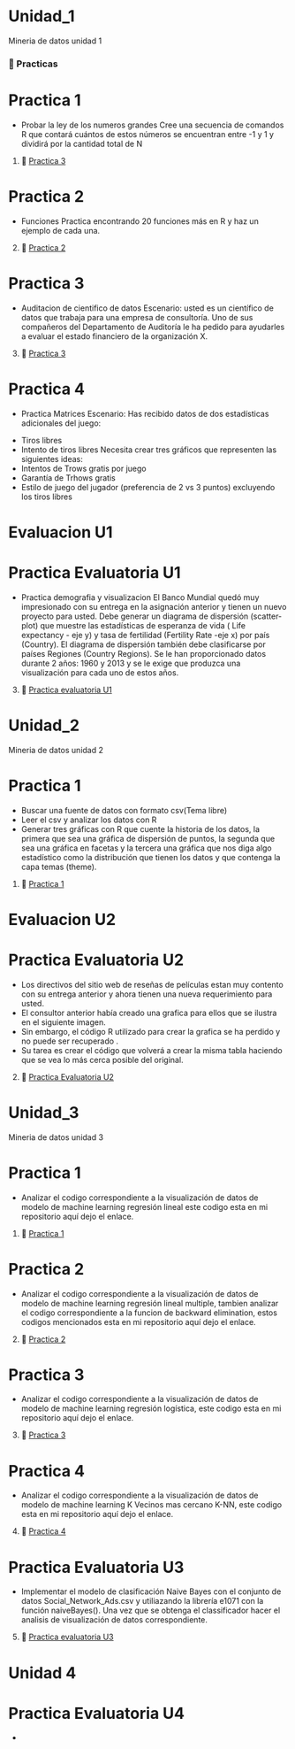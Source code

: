 # Unidad_1
Mineria de datos unidad 1

### :open_file_folder: Practicas

# Practica 1
- Probar la ley de los numeros grandes
Cree una secuencia de comandos R que contará cuántos de estos 
números se encuentran entre -1 y 1 y dividirá por la cantidad total de N
1. :page_facing_up: [Practica 3](./Practica%20documentadas%20pdf/../Practica%20documentadas%20pdf/practica%201.md) 

# Practica 2
- Funciones
Practica encontrando 20 funciones más en R y haz un ejemplo de cada una.
2. :page_facing_up: [Practica 2](./Practica%20documentadas%20pdf/../Practica%20documentadas%20pdf/practica%202.md) 

# Practica 3
- Auditacion de cientifico de datos
Escenario: usted es un científico de datos que trabaja para una empresa de consultoría.
Uno de sus compañeros del Departamento de Auditoría le ha pedido
para ayudarles a evaluar el estado financiero de la organización X.
3. :page_facing_up: [Practica 3](./Practica%20documentadas%20pdf/../Practica%20documentadas%20pdf/practica%203.md) 

# Practica 4
- Practica Matrices
Escenario: Has recibido datos de dos estadísticas adicionales del juego:
* Tiros libres
* Intento de tiros libres
Necesita crear tres gráficos que representen las siguientes ideas:
* Intentos de Trows gratis por juego
* Garantía de Trhows gratis
* Estilo de juego del jugador (preferencia de 2 vs 3 puntos) excluyendo los tiros libres

# Evaluacion U1
# Practica Evaluatoria U1
- Practica demografia y visualizacion
El Banco Mundial quedó muy impresionado con su entrega en la asignación anterior y tienen un nuevo proyecto para usted.
Debe generar un diagrama de dispersión (scatter-plot) que muestre las estadísticas de esperanza de vida ( Life expectancy - eje y) y tasa de fertilidad (Fertility Rate -eje x) por país (Country).
El diagrama de dispersión también debe clasificarse por países Regiones (Country Regions).
Se le han proporcionado datos durante 2 años: 1960 y 2013 y se le exige que
produzca una visualización para cada uno de estos años.
3. :page_facing_up: [Practica evaluatoria U1](./Practica%20documentadas%20pdf/../Practica%20documentadas%20pdf/practica%20evaluatoria%20U1.md) 

# Unidad_2
Mineria de datos unidad 2
# Practica 1
- Buscar una fuente de datos con formato csv(Tema libre)
- Leer el csv y analizar los datos con R 
- Generar tres gráficas con R que cuente la historia de los datos, la primera que sea una gráfica de dispersión de puntos, 
la segunda que sea una gráfica en facetas y la tercera una gráfica que nos diga algo estadístico como la distribución que tienen los datos y que contenga la capa temas (theme).
1. :page_facing_up: [Practica 1](./Unidad%202/U2P1/../../Unidad%202/U2P1/Practica%201.md) 

# Evaluacion U2
# Practica Evaluatoria U2
- Los directivos del sitio web de reseñas de películas estan muy contento con su
entrega anterior y ahora tienen una nueva requerimiento para usted.
- El consultor anterior había creado una grafica para ellos que se ilustra en el siguiente
imagen.
- Sin embargo, el código R utilizado para crear la grafica se ha perdido y no puede
ser recuperado .
- Su tarea es crear el código que volverá a crear la misma tabla haciendo que se vea lo
más cerca posible del original.
2. :page_facing_up: [Practica Evaluatoria U2](./Unidad%202/Practica%20Evaluatoria%20U2/../../Unidad%202/Practica%20Evaluatoria%20U2/Practica%20Evaluatoria%20U2.md) 

# Unidad_3
Mineria de datos unidad 3

# Practica 1
- Analizar el codigo correspondiente a la visualización de datos de modelo de machine learning regresión lineal este codigo esta en mi repositorio aquí dejo el enlace.
1. :page_facing_up: [Practica 1](./Unidad%203/Practica%201/../../Unidad%203/Practica%201/Practica%201.md)

# Practica 2
- Analizar el codigo correspondiente a la visualización de datos de modelo de machine learning regresión lineal multiple, tambien analizar el codigo correspondiente a la funcion de backward elimination, estos codigos mencionados esta en mi repositorio aquí dejo el enlace.
2. :page_facing_up: [Practica 2](./Unidad%203/Practica%202/../../Unidad%203/Practica%202/Practica%202.md)

# Practica 3
- Analizar el codigo correspondiente a la visualización de datos de modelo de machine learning regresión logística, este codigo esta en mi repositorio aquí dejo el enlace.
3. :page_facing_up: [Practica 3](./Unidad%203/Practica%203/../../Unidad%203/Practica%203/Practica%203.md)

# Practica 4
- Analizar el codigo correspondiente a la visualización de datos de modelo de machine learning K Vecinos mas cercano K-NN, este codigo esta en mi repositorio aquí dejo el enlace.
4. :page_facing_up: [Practica 4](./Unidad%203/Practica%204/../../Unidad%203/Practica%204/Practica%204.md)

# Practica Evaluatoria U3
- Implementar el modelo de clasificación Naive Bayes con el conjunto de datos Social_Network_Ads.csv y utiliazando la librería e1071 con la función naiveBayes(). Una vez que se obtenga el classificador hacer el analisis de visualización de datos correspondiente.
5. :page_facing_up: [Practica evaluatoria U3](./Unidad%203/Practica%20Evaluatoria%20U3/../../Unidad%203/Practica%20Evaluatoria%20U3/Practica%20Evaluatoria%20U3.md)

# Unidad 4
# Practica Evaluatoria U4
- 